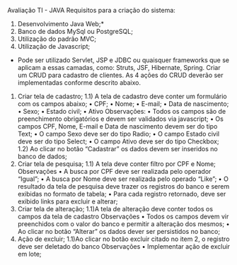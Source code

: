 Avaliação TI - JAVA
Requisitos para a criação do sistema:
1) Desenvolvimento Java Web;*
2) Banco de dados MySql ou PostgreSQL;
3) Utilização do padrão MVC;
4) Utilização de Javascript;
* Pode ser utilizado Servlet, JSP e JDBC ou quaisquer frameworks que se aplicam a
essas camadas, como: Struts, JSF, Hibernate, Spring.
Criar um CRUD para cadastro de clientes. As 4 ações do CRUD deverão ser
implementadas conforme descrito abaixo.
1) Criar tela de cadastro;
1.1) A tela de cadastro deve conter um formulário com os campos abaixo;
• CPF;
• Nome;
• E-mail;
• Data de nascimento;
• Sexo;
• Estado civil;
• Ativo
Observações:
• Todos os campos são de preenchimento obrigatórios e devem ser validados via
javascript;
• Os campos CPF, Nome, E-mail e Data de nascimento devem ser do tipo Text;
• O campo Sexo deve ser do tipo Radio;
• O campo Estado civil deve ser do tipo Select;
• O campo Ativo deve ser do tipo Checkbox;
1.2) Ao clicar no botão “Cadastrar” os dados devem ser inseridos no banco de dados;
2) Criar tela de pesquisa;
1.1) A tela deve conter filtro por CPF e Nome;
Observações
• A busca por CPF deve ser realizada pelo operador “Igual”;
• A busca por Nome deve ser realizada pelo operado “Like”;
• O resultado da tela de pesquisa deve trazer os registros do banco e serem exibidas
no formato de tabela;
• Para cada registro retornado, deve ser exibido links para excluir e alterar;
3) Criar tela de alteração;
1.1)A tela de alteração deve conter todos os campos da tela de cadastro
Observações
• Todos os campos devem vir preenchidos com o valor do banco e permitir a
alteração dos mesmos;
• Ao clicar no botão “Alterar” os dados dever ser persistidos no banco;
4) Ação de excluir;
1.1)Ao clicar no botão excluir citado no item 2, o registro deve ser deletado do banco
Observações
• Implementar ação de excluir em lote; 
